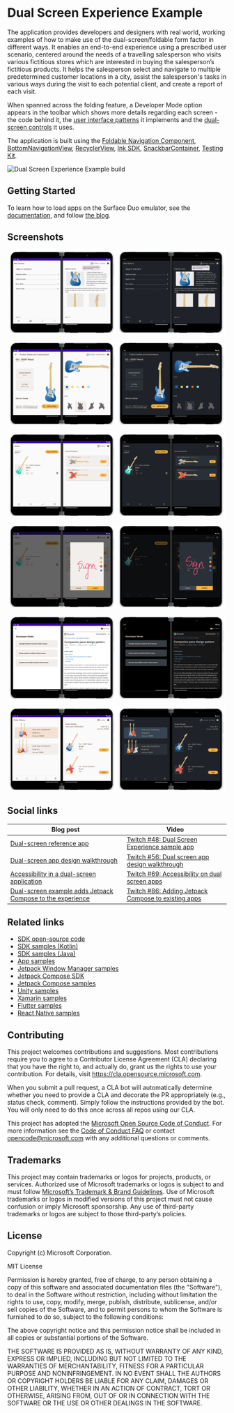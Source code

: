 # Dual Screen Experience Example

The application provides developers and designers with real world, working examples of how to make 
use of the dual-screen/foldable form factor in different ways. It enables an end-to-end experience 
using a prescribed user scenario, centered around the needs of a travelling salesperson who visits 
various fictitious stores which are interested in buying the salesperson’s fictitious products. 
It helps the salesperson select and navigate to multiple predetermined customer locations in a city, 
assist the salesperson's tasks in various ways during the visit to each potential client, and create 
a report of each visit.

When spanned across the folding feature, a Developer Mode option appears in the toolbar which shows 
more details regarding each screen - the code behind it, the [user interface patterns](https://docs.microsoft.com/dual-screen/introduction#dual-screen-app-patterns) 
it implements and the [dual-screen controls](https://docs.microsoft.com/dual-screen/android/api-reference/dualscreen-library/) it uses.

The application is built using the [Foldable Navigation Component](https://docs.microsoft.com/en-us/dual-screen/android/api-reference/dualscreen-library/navigation-component/), 
[BottomNavigationView](https://docs.microsoft.com/en-us/dual-screen/android/api-reference/dualscreen-library/bottomnavigation/surfaceduo-bottomnavigationview), 
[RecyclerView](https://docs.microsoft.com/en-us/dual-screen/android/api-reference/dualscreen-library/recyclerview/), [Ink SDK](https://docs.microsoft.com/en-us/dual-screen/android/platform/pen-ink-sdk), 
[SnackbarContainer](https://docs.microsoft.com/en-us/dual-screen/android/api-reference/dualscreen-library/snackbar), [Testing Kit](https://docs.microsoft.com/en-us/dual-screen/android/test-kit/?tabs=views).

![Dual Screen Experience Example build](https://github.com/microsoft/surface-duo-dual-screen-experience-example/workflows/Dual%20Screen%20Experience%20Example%20build/badge.svg)

## Getting Started

To learn how to load apps on the Surface Duo emulator, see the [documentation](https://docs.microsoft.com/en-us/dual-screen/android/emulator/), and follow [the blog](https://devblogs.microsoft.com/surface-duo).

## Screenshots

<p align="center">
        <img src="screenshots/dual_portrait_catalog_light.png" width=49% />
        <img src="screenshots/dual_portrait_catalog.png" width=49% />
</p>

<p align="center">
    <img src="screenshots/dual_portrait_product_customize_light.png" width=49% />
    <img src="screenshots/dual_portrait_product_customize.png" width=49% />
</p>

<p align="center">
    <img src="screenshots/dual_portrait_order_light.png" width=49% />
    <img src="screenshots/dual_portrait_order.png" width=49% />
</p>

<p align="center">
    <img src="screenshots/dual_portrait_order_ink_light.png" width=49% />
    <img src="screenshots/dual_portrait_order_ink.png" width=49% />
</p>

<p align="center">
    <img src="screenshots/dual_portrait_dev_mode_light.png" width=49% />
    <img src="screenshots/dual_portrait_dev_mode.png" width=49% />
</p>

<p align="center">
    <img src="screenshots/dual_portrait_history_light.png" width=49% />
    <img src="screenshots/dual_portrait_history.png" width=49% />
</p>

## Social links

| Blog post | Video |
|---|---|
| [Dual-screen reference app](https://devblogs.microsoft.com/surface-duo/dual-screen-reference-app/) | [Twitch #48: Dual Screen Experience sample app](https://www.youtube.com/watch?v=OQuBpejOuA8) |
| [Dual-screen app design walkthrough](https://devblogs.microsoft.com/surface-duo/dual-screen-app-design-walkthrough/) | [Twitch #56: Dual screen app design walkthrough](https://www.youtube.com/watch?v=r7JzIfzEWfM) |
| [Accessibility in a dual-screen application](https://devblogs.microsoft.com/surface-duo/accessibility-dual-screen/) | [Twitch #69: Accessibility on dual screen apps](https://www.youtube.com/watch?v=D3o8nOmFVm8) |
| [Dual-screen example adds Jetpack Compose to the experience](https://devblogs.microsoft.com/surface-duo/jetpack-compose-existing-app/) | [Twitch #86: Adding Jetpack Compose to existing apps](https://www.youtube.com/watch?v=9c7s0I6VcFU) |

## Related links

- [SDK open-source code](https://github.com/microsoft/surface-duo-sdk)
- [SDK samples (Kotlin)](https://github.com/microsoft/surface-duo-sdk-samples-kotlin)
- [SDK samples (Java)](https://github.com/microsoft/surface-duo-sdk-samples)
- [App samples](https://github.com/microsoft/surface-duo-app-samples)
- [Jetpack Window Manager samples](https://github.com/microsoft/surface-duo-window-manager-samples)
- [Jetpack Compose SDK](https://github.com/microsoft/surface-duo-compose-sdk/)
- [Jetpack Compose samples](https://github.com/microsoft/surface-duo-compose-samples)
- [Unity samples](https://github.com/microsoft/surface-duo-sdk-unity-samples)
- [Xamarin samples](https://github.com/microsoft/surface-duo-sdk-xamarin-samples)
- [Flutter samples](https://github.com/microsoft/surface-duo-sdk-samples-flutter)
- [React Native samples](https://github.com/microsoft/react-native-dualscreen)

## Contributing

This project welcomes contributions and suggestions. Most contributions require you to agree to a
Contributor License Agreement (CLA) declaring that you have the right to, and actually do, grant us
the rights to use your contribution. For details, visit https://cla.opensource.microsoft.com.

When you submit a pull request, a CLA bot will automatically determine whether you need to provide
a CLA and decorate the PR appropriately (e.g., status check, comment). Simply follow the instructions
provided by the bot. You will only need to do this once across all repos using our CLA.

This project has adopted the [Microsoft Open Source Code of Conduct](https://opensource.microsoft.com/codeofconduct/).
For more information see the [Code of Conduct FAQ](https://opensource.microsoft.com/codeofconduct/faq/) or
contact [opencode@microsoft.com](mailto:opencode@microsoft.com) with any additional questions or comments.

## Trademarks

This project may contain trademarks or logos for projects, products, or services. Authorized use of Microsoft trademarks or logos is subject to and must follow [Microsoft’s Trademark & Brand Guidelines](https://www.microsoft.com/en-us/legal/intellectualproperty/trademarks/usage/general). Use of Microsoft trademarks or logos in modified versions of this project must not cause confusion or imply Microsoft sponsorship. Any use of third-party trademarks or logos are subject to those third-party’s policies.

## License

Copyright (c) Microsoft Corporation.

MIT License

Permission is hereby granted, free of charge, to any person obtaining a copy of this software and associated documentation files (the "Software"), to deal in the Software without restriction, including without limitation the rights to use, copy, modify, merge, publish, distribute, sublicense, and/or sell copies of the Software, and to permit persons to whom the Software is furnished to do so, subject to the following conditions:

The above copyright notice and this permission notice shall be included in all copies or substantial portions of the Software.

THE SOFTWARE IS PROVIDED AS IS, WITHOUT WARRANTY OF ANY KIND, EXPRESS OR IMPLIED, INCLUDING BUT NOT LIMITED TO THE WARRANTIES OF MERCHANTABILITY, FITNESS FOR A PARTICULAR PURPOSE AND NONINFRINGEMENT. IN NO EVENT SHALL THE AUTHORS OR COPYRIGHT HOLDERS BE LIABLE FOR ANY CLAIM, DAMAGES OR OTHER LIABILITY, WHETHER IN AN ACTION OF CONTRACT, TORT OR OTHERWISE, ARISING FROM, OUT OF OR IN CONNECTION WITH THE SOFTWARE OR THE USE OR OTHER DEALINGS IN THE SOFTWARE.

